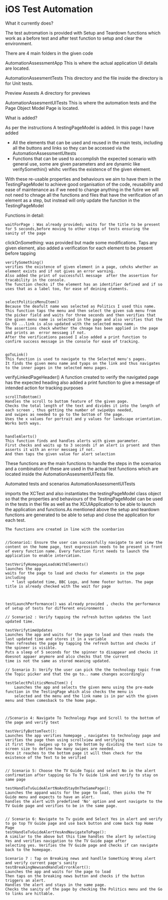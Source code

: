 #  iOS Test Automation

What it currently does?

The test autromation is provided with Setup and Teardown functions which work as a before test and after test function 
to setup and clear the environment.

There are 4 main folders in the given code

AutomationAssessmentApp
This is where the actual application UI details are located.

AutomationAssesmentTests
This directory and the file inside the directory is for Unit tests.

Preview Assests
A directory for previews

AutomationAssesmentUITests
This is where the automation tests and the Page Object Model Page is located.

What is added?

As per the instructions
A testingPageModel is added.
In this page I have added 
* All the elements that can be used and reused in the main tests, including all the buttons and links so they can be accessed via the AutomationAssessmentUItests 
* Functions that can be used to accomplish the expected scenario with general use, some are given parameters and are dynamic like verifySomethin() whihc verifies the existence of the given element.

With these re-usable properties and behaviours we aim to have them in the TestingPageModel to achieve good organisation of the code, reusability and ease of maintenance as if we need to change anything in the futire we will not need to chnage all the functions and files that have the verification of an element as a step, but instead will only update the function in the TestingPageModel

Functions in detail:

   
    waitForPage : Was already provided; waits for the title to be present for 5 seconds,before moving to other steps of tests ensuring the sanity of the page
    
    
   clickOnSomething: was provided but made some modifications. Taps any given element, also added a verification for each element to be present before tapping
      
    
   
    verifySomething()
    verifies the existence of given element in a page, cehcks whether an element exists and if not gives an error warning.
    Also added the print of successfull message  after the assertion for tracability in the console.
    The function checks if the element has an identifier defined and if so uses that as a label too, for ease of deining elements.
        
   
    selectPoliticsMenuItem()
    Because the deafult name was selected as Politics I used this name.
    This function taps the menu and then select the given sub menu from the picker field and waits for three seconds and then verifies that the given menu name is selected in the page and also verifies that the Go tO ...link is also updated with the selected menu name.
    The assertions check whether the chnage has been applied in the page and prints an  error messaeg if not.
    After the verifications passed I also added a print function to confirm success message in the console for ease of tracking.
    

    goToLink()
    This function is used to navigate to the Selected menu's pages.
    It finds the given menu name and tyaps on the link and thus navigates to the inner pages in the selected menu pages.
    
    
   verifyLinkedPageHeader()
   A function created to verify the navigated page has the expected heading
       also added a print function to give a message of intended action for tracking purposes
    
  
    scrollToBottom() 
    Handles the scroll to buttom feature of the given page.
    Checks the total length of the text and divides it into the length of each screen , thus getting the number of swipeUps needed,
    and swipes as needed to go to the bottom of the page.
    Uses the x values for portrait and y values for landscape orientation.
    Works both ways.
    
  
    handleAlerts()
    This function finds and handles alerts with given parameter.
    First checks and waits up to 3 seconds if an alert is prsent and then asserts it with an error messaeg if not.
    And then taps the given value for alert selection
 
These functions are the main functions to handle the steps in the scenarios and a combination of these are used in the actual test functions which are located inside the AutomationAssesmentUITests file.

Automated tests and scenarios AutomationAssessmentUITests

imports the XCTest and also instantiates the testingPageModel class object so that the properties and behaviours of the TestingPageModel can be used in the tests in thei file as well as the XCUIApplication to be able to launch the application and functions.As mentioned above the setup and teardown functions are generated to be able to setup and close the application for each test.
 
    The functions are created in line with the scenbarios  
   
    
    //Scenario1: Ensure the user can successfully navigate to and view the content on the home page, test expression needs to be present in front of every function name. Every function first needs to launch the application to enable intercation.
    
    testVerifyHomepageLoadsWithElements() 
    launches the app
    waits for the page to load and checks for elements in the page including
       * last updated time, BBC Logo, and home footer button. The page title is already checked with the wait for page 
        
    
    
    testLaunchPerformance() was already provided , checks the performance of setup of tests for different environments
    
    // Scenario2 : Verify tapping the refresh button updates the last updated time.
    
    testVerifytimeUpdates
    Launches the app and waits for the page to load and then reads the last updated time and stores it in a variable
    Then refreshes the page by tapping the refresh button and checks if the spineer is visible.
    Puts a sleep of 5 seconds for the spinner to disappear and checks it doesnot appaer anymore and alco checks that the current 
    time is not the same as stored meaning updated.
    
    // Scenario 3: Verify the user can pick the the technology topic from the Topic picker and that the go to.. name changes accordingly
    
    testSelectPoliticsMenuItem() {
        Launches the app and selects the given menu using the pre-made function in the TestingPage which also checks the menu is 
        selected and the menu and the link name is in par with the given menu and then comesback to the home page.
        
  
    
    //Scenario 4: Navigate To Technology Page and Scroll to the bottom of the page and verify text
    
    testVerifyBottomText():
    Launches the app verifies homepage , navigates to technology page and verifies the page then using scrollview and verifying
    it first then  swipes up to go the bottom by dividing the text size to screen size to define how many swipes are needed.
    Once it reaches to the bottom page it will then check for the existence of the Text to be verified 
            
        
    // Scenario 5: Choose the TV Guide Topic and select No in the alert confirmation after tapping Go To Tv Guide link and verify to stay on same page
        
    testHandleTvGuideAlertNoAndStayOnTheSamePage():
    Launches the appand waits for the page to load, then picks the TV Guide menu and expects to have an alert.
    handles the alert with predefined 'No' option and wont navigate to the TV Guide page and verifies to be in the same page.
           

    // Scenario 6: Navigate to Tv guide and Select Yes in alert and verify to go top TV Guide page and use back button and come back top Home Page
    testHandleTvGuideAlertYesAndNavigateToPage():
    A similar to the above but this time handles the alert by selecting Yes and verifies navigation to the TV Guide page after
    selecting yes. Verifies the TV Guide page and checks if can navigate back to the homepage.
            
    Scenario 7 : Tap on Breaking news and handlle Something Wrong alert and verify current page's sanity
    testBreakingNewsandHandleErrorAlert(): 
    Launches the app and waits for the page to load
    Then taps on the breaking news button and checks if the button triggers an alert.
    Handles the alert and stays in the same page.
    Checks the sanity of the page by checking the Politics menu and the Go to links are hittable.
            
